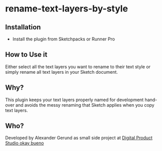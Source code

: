 # rename-text-layers-by-style

## Installation

- Install the plugin from Sketchpacks or Runner Pro

## How to Use it

Either select all the text layers you want to rename to their text style or simply rename all text layers in your Sketch document.

## Why?

This plugin keeps your text layers properly named for development hand-over and avoids the messy renaming that Sketch applies when you copy text layers.

## Who?

Developed by Alexander Gerund as small side project at [Digital Product Studio okay bueno](https://www.okaybueno.com)
